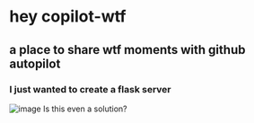 # hey copilot-wtf

## a place to share wtf moments with github autopilot

### I just wanted to create a flask server
![image](https://user-images.githubusercontent.com/15627365/126139090-b328ae9e-b9f0-43a7-af55-8ccd982d3e25.png)
Is this even a solution?
